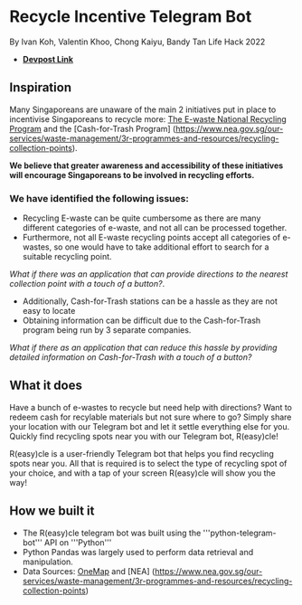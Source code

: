 Recycle Incentive Telegram Bot
=====================
By Ivan Koh, Valentin Khoo, Chong Kaiyu, Bandy Tan
Life Hack 2022

* **[Devpost Link]()**

## Inspiration
Many Singaporeans are unaware of the main 2 initiatives put in place to incentivise Singaporeans to recycle more: [The E-waste National Recycling Program](https://www.nea.gov.sg/our-services/waste-management/3r-programmes-and-resources/e-waste-management/where-to-recycle-e-waste) and the [Cash-for-Trash Program] (https://www.nea.gov.sg/our-services/waste-management/3r-programmes-and-resources/recycling-collection-points). 

**We believe that greater awareness and accessibility of these initiatives will encourage Singaporeans to be involved in recycling efforts.**

### We have identified the following issues:
- Recycling E-waste can be quite cumbersome as there are many different categories of e-waste, and not all can be processed together. 
- Furthermore, not all E-waste recycling points accept all categories of e-wastes, so one would have to take additional effort to search for a suitable recycling point. 

*What if there was an application that can provide directions to the nearest collection point with a touch of a button?*.

- Additionally, Cash-for-Trash stations can be a hassle as they are not easy to locate 
- Obtaining information can be difficult due to the Cash-for-Trash program being run by 3 separate companies. 

*What if there as an application that can reduce this hassle by providing detailed information on Cash-for-Trash with a touch of a button?*

## What it does
Have a bunch of e-wastes to recycle but need help with directions? Want to redeem cash for recylable materials but not sure where to go? Simply share your location with our Telegram bot and let it settle everything else for you. Quickly find recycling spots near you with our Telegram bot, R(easy)cle! 

R(easy)cle is a user-friendly Telegram bot that helps you find recycling spots near you. All that is required is to select the type of recycling spot of your choice, and with a tap of your screen R(easy)cle will show you the way!

## How we built it
- The R(easy)cle telegram bot was built using the '''python-telegram-bot''' API on '''Python'''
- Python Pandas was largely used to perform data retrieval and manipulation.
- Data Sources: [OneMap](https://www.onemap.gov.sg/docs/) and [NEA] (https://www.nea.gov.sg/our-services/waste-management/3r-programmes-and-resources/recycling-collection-points)
